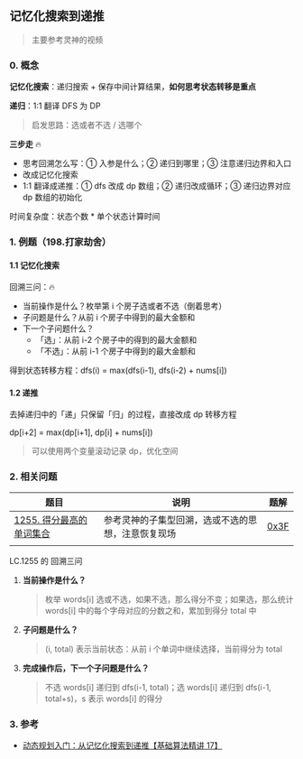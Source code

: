 ## 记忆化搜索到递推

> 主要参考灵神的视频

### 0. 概念

**记忆化搜索**：递归搜索 + 保存中间计算结果，**如何思考状态转移是重点**

**递归**：1:1 翻译 DFS 为 DP

> 启发思路：选或者不选 / 选哪个

**三步走** :fire:

- 思考回溯怎么写：① 入参是什么；② 递归到哪里；③ 注意递归边界和入口
- 改成记忆化搜索
- 1:1 翻译成递推：① dfs 改成 dp 数组；② 递归改成循环；③ 递归边界对应 dp 数组的初始化

时间复杂度：状态个数 * 单个状态计算时间



### 1. 例题（198.打家劫舍）

#### 1.1 记忆化搜索

回溯三问：:fire:

- 当前操作是什么？枚举第 i 个房子选或者不选（倒着思考）
- 子问题是什么？从前 i 个房子中得到的最大金额和
- 下一个子问题什么？
  - 「选」：从前 i-2 个房子中的得到的最大金额和
  - 「不选」：从前 i-1 个房子中得到的最大金额和

得到状态转移方程：dfs(i) = max(dfs(i-1), dfs(i-2) + nums[i])



#### 1.2 递推

去掉递归中的「递」只保留「归」的过程，直接改成 dp 转移方程

dp[i+2] = max(dp[i+1], dp[i] + nums[i])

> 可以使用两个变量滚动记录 dp，优化空间



### 2. 相关问题

| 题目                                                         | 说明                                               | 题解                                                         |
| ------------------------------------------------------------ | -------------------------------------------------- | ------------------------------------------------------------ |
| [1255. 得分最高的单词集合](https://leetcode.cn/problems/maximum-score-words-formed-by-letters/) | 参考灵神的子集型回溯，选或不选的思想，注意恢复现场 | [0x3F](https://leetcode.cn/problems/maximum-score-words-formed-by-letters/solution/hui-su-san-wen-si-kao-hui-su-wen-ti-de-t-kw3y/) |
|                                                              |                                                    |                                                              |

LC.1255 的 回溯三问

1. **当前操作是什么？**

   > 枚举 words[i] 选或不选，如果不选，那么得分不变；如果选，那么统计 words[i] 中的每个字母对应的分数之和，累加到得分 total 中

2. **子问题是什么？**

   > (i, total) 表示当前状态：从前 i 个单词中继续选择，当前得分为 total

3. **完成操作后，下一个子问题是什么？**

   > 不选 words[i] 递归到 dfs(i-1, total)；选 words[i] 递归到 dfs(i-1, total+s)，s 表示 words[i] 的得分



### 3. 参考

- [动态规划入门：从记忆化搜索到递推【基础算法精讲 17】](https://www.bilibili.com/video/BV1Xj411K7oF)

